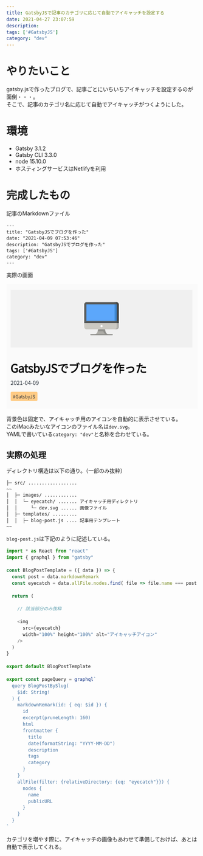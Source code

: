 ```yaml
---
title: GatsbyJSで記事のカテゴリに応じて自動でアイキャッチを設定する
date: 2021-04-27 23:07:59
description: 
tags: ['#GatsbyJS']
category: "dev"
---
```


# やりたいこと
gatsby.jsで作ったブログで、記事ごとにいちいちアイキャッチを設定するのが面倒・・・。  
そこで、記事のカテゴリ名に応じて自動でアイキャッチがつくようにした。

# 環境
- Gatsby 3.1.2
- Gatsby CLI 3.3.0
- node 15.10.0
- ホスティングサービスはNetlifyを利用

# 完成したもの
記事のMarkdownファイル

```
---
title: "GatsbyJSでブログを作った"
date: "2021-04-09 07:53:46"
description: "GatsbyJSでブログを作った"
tags: ['#GatsbyJS']
category: "dev"
---
```

実際の画面

![ブログイメージ](./blog.png)

背景色は固定で、アイキャッチ用のアイコンを自動的に表示させている。  
このiMacみたいなアイコンのファイル名は`dev.svg`。  
YAMLで書いている`category: "dev"`と名称を合わせている。


## 実際の処理
ディレクトリ構造は以下の通り。（一部のみ抜粋）

```
├─ src/ .................. 
~~
│  ├─ images/ ............ 
│  │  └─ eyecatch/ ....... アイキャッチ用ディレクトリ
│  │     └─ dev.svg ...... 画像ファイル
│  ├─ templates/ ......... 
│  │  ├─ blog-post.js .... 記事用テンプレート
~~
```
`blog-post.js`は下記のように記述している。

``` js
import * as React from "react"
import { graphql } from "gatsby"

const BlogPostTemplate = ({ data }) => {
  const post = data.markdownRemark
  const eyecatch = data.allFile.nodes.find( file => file.name === post.frontmatter.category)?.publicURL // GraphQLから取得したカテゴリ名と一致する画像ファイルのpublicURLを取得

  return (

    // 該当部分のみ抜粋

    <img
      src={eyecatch}
      width="100%" height="100%" alt="アイキャッチアイコン"
    />
  )
}

export default BlogPostTemplate

export const pageQuery = graphql`
  query BlogPostBySlug(
    $id: String!
  ) {
    markdownRemark(id: { eq: $id }) {
      id
      excerpt(pruneLength: 160)
      html
      frontmatter {
        title
        date(formatString: "YYYY-MM-DD")
        description
        tags
        category
      }
    }
    allFile(filter: {relativeDirectory: {eq: "eyecatch"}}) {
      nodes {
        name
        publicURL
      }
    }
  }
`
```

カテゴリを増やす際に、アイキャッチの画像もあわせて準備しておけば、あとは自動で表示してくれる。

